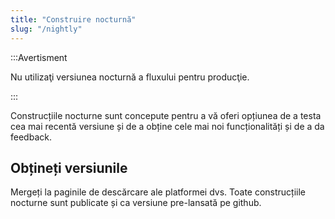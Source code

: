 ```yaml
---
title: "Construire nocturnă"
slug: "/nightly"
---
```


:::Avertisment

Nu utilizaţi versiunea nocturnă a fluxului pentru producţie.

:::

Construcțiile nocturne sunt concepute pentru a vă oferi opțiunea de a testa cea mai recentă versiune și de a obține cele mai noi funcționalități și de a da feedback.

## Obțineți versiunile

Mergeți la paginile de descărcare ale platformei dvs. Toate construcțiile nocturne sunt publicate și ca versiune pre-lansată pe github.
